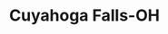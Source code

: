 ---
title: Cuyahoga Falls-OH
slug: cuyahoga-falls-oh
f_state:
- cms/state/ohio.md
f_locations:
- cms/payday-loan/advance-america-2899.md
- cms/payday-loan/americas-checkmart-4431.md
- cms/payday-loan/buckeye-check-cashing-5495.md
- cms/payday-loan/buckeye-check-cashing-5517.md
- cms/payday-loan/cash-connection-6907.md
- cms/payday-loan/cashland-9351.md
- cms/payday-loan/cashland-9353.md
- cms/payday-loan/checksmart-14855.md
- cms/payday-loan/p-d-q-check-cash-store-more-23381.md
- cms/payday-loan/p-d-q-check-cash-store-more-23382.md
- cms/payday-loan/pdq-check-cashing-24282.md
updated-on: '2024-05-30T13:41:28.615Z'
created-on: '2024-05-30T13:41:28.615Z'
published-on: '2024-05-30T13:54:32.469Z'
f_city: Cuyahoga Falls
layout: '[city].html'
tags: city
---